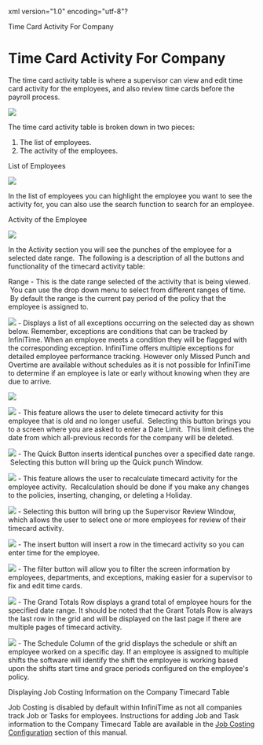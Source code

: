 xml version="1.0" encoding="utf-8"?





Time Card Activity For Company




# Time Card Activity For Company

The time card activity table is where a supervisor can view and edit time card activity for the employees, and also review time cards before the payroll process.

![](/img/image-404.png)

The time card activity table is broken down in two pieces:

1. The list of employees.
2. The activity of the employees.

List of Employees

![](/img/image-404.png)

In the list of employees you can highlight the employee you want to see the activity for, you can also use the search function to search for an employee.

Activity of the Employee

![](/img/image-404.png)

In the Activity section you will see the punches of the employee for a selected date range.  The following is a description of all the buttons and functionality of the timecard activity table:

Range - This is the date range selected of the activity that is being viewed.  You can use the drop down menu to select from different ranges of time.  By default the range is the current pay period of the policy that the employee is assigned to.

![](/img/image-404.png) - Displays a list of all exceptions occurring on the selected day as shown below. Remember, exceptions are conditions that can be tracked by InfiniTime. When an employee meets a condition they will be flagged with the corresponding exception. InfiniTime offers multiple exceptions for detailed employee performance tracking. However only Missed Punch and Overtime are available without schedules as it is not possible for InfiniTime to determine if an employee is late or early without knowing when they are due to arrive.

![](/img/image-404.png)

![](/img/image-404.png) - This feature allows the user to delete timecard activity for this employee that is old and no longer useful.  Selecting this button brings you to a screen where you are asked to enter a Date Limit.  This limit defines the date from which all-previous records for the company will be deleted.

![](/img/image-404.png) - The Quick Button inserts identical punches over a specified date range.  Selecting this button will bring up the Quick punch Window.

![](/img/image-404.png) - This feature allows the user to recalculate timecard activity for the employee activity.  Recalculation should be done if you make any changes to the policies, inserting, changing, or deleting a Holiday.

![](/img/image-404.png) - Selecting this button will bring up the Supervisor Review Window, which allows the user to select one or more employees for review of their timecard activity.

![](/img/image-404.png) - The insert button will insert a row in the timecard activity so you can enter time for the employee.

![](/img/image-404.png) - The filter button will allow you to filter the screen information by employees, departments, and exceptions, making easier for a supervisor to fix and edit time cards.

![](/img/image-404.png) - The Grand Totals Row displays a grand total of employee hours for the specified date range. It should be noted that the Grant Totals Row is always the last row in the grid and will be displayed on the last page if there are multiple pages of timecard activity.

![](/img/image-404.png) - The Schedule Column of the grid displays the schedule or shift an employee worked on a specific day. If an employee is assigned to multiple shifts the software will identify the shift the employee is working based upon the shifts start time and grace periods configured on the employee's policy.

Displaying Job Costing Information on the Company Timecard Table

Job Costing is disabled by default within InfiniTime as not all companies track Job or Tasks for employees. Instructions for adding Job and Task information to the Company Timecard Table are available in the [Job Costing Configuration](Job_Costing_Configuration.md#JobCostInfo) section of this manual.